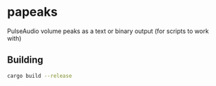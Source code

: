 # papeaks
PulseAudio volume peaks as a text or binary output (for scripts to work with)

## Building

```bash
cargo build --release
```
